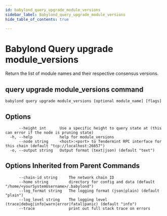 ```yaml
---
id: babylond_query_upgrade_module_versions
sidebar_label: Babylond_query_upgrade_module_versions
hide_table_of_contents: true

---
```


# Babylond Query upgrade module_versions
Return the list of module names and their respective consensus versions.
## query upgrade module_versions command
```
babylond query upgrade module_versions [optional module_name] [flags]
```
## Options
```
      --height int      Use a specific height to query state at (this can error if the node is pruning state)
  -h, --help            help for module_versions
      --node string     <host>:<port> to Tendermint RPC interface for this chain (default "tcp://localhost:26657")
  -o, --output string   Output format (text|json) (default "text")
```
## Options Inherited from Parent Commands
```
      --chain-id string     The network chain ID
      --home string         directory for config and data (default "/home/<yourSystemUsername>/.babylond")
      --log_format string   The logging format (json|plain) (default "plain")
      --log_level string    The logging level (trace|debug|info|warn|error|fatal|panic) (default "info")
      --trace               print out full stack trace on errors
```